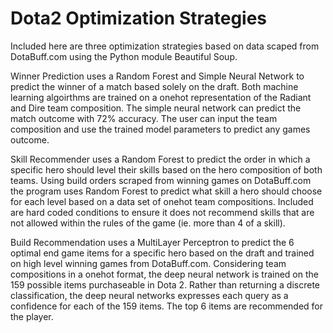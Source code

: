 # Dota2 Optimization Strategies

Included here are three optimization strategies based on data scaped from DotaBuff.com using the Python module Beautiful Soup.

Winner Prediction uses a Random Forest and Simple Neural Network to predict the winner of a match based solely on the draft. Both machine learning algoirthms are trained on a onehot representation of the Radiant and Dire team composition. The simple neural network can predict the match outcome with 72% accuracy. The user can input the team composition and use the trained model parameters to predict any games outcome.

Skill Recommender uses a Random Forest to predict the order in which a specific hero should level their skills based on the hero composition of both teams. Using build orders scraped from winning games on DotaBuff.com the program uses Random Forest to predict what skill a hero should choose for each level based on a data set of onehot team compositions. Included are hard coded conditions to ensure it does not recommend skills that are not allowed within the rules of the game (ie. more than 4 of a skill).

Build Recommendation uses a MultiLayer Perceptron to predict the 6 optimal end game items for a specific hero based on the draft and trained on high level winning games from DotaBuff.com. Considering team compositions in a onehot format, the deep neural network is trained on the 159 possible items purchaseable in Dota 2. Rather than returning a discrete classification, the deep neural networks expresses each query as a confidence for each of the 159 items. The top 6 items are recommended for the player.
